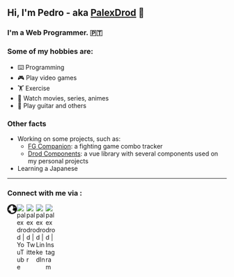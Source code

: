 ## Hi, I'm Pedro - aka [PalexDrod][website] 👋

### I'm a Web Programmer. 🇵🇹

<!-- [![Website](https://img.shields.io/website?label=palexdrod.com&style=for-the-badge&url=https%3A%2F%2Fpalexdrod.com)](https://palexdrod.com)
[![Twitter Follow](https://img.shields.io/twitter/follow/palexdrod?color=1DA1F2&logo=twitter&style=for-the-badge)](https://twitter.com/intent/follow?original_referer=https%3A%2F%2Fgithub.com%2Fpalexdrod&screen_name=palexdrod) -->

### Some of my hobbies are:
  - ⌨️ Programming
  - 🎮 Play video games
  - 🏋️ Exercise
  - 🎥 Watch movies, series, animes
  - 🎸 Play guitar and others

### Other facts
  - Working on some projects, such as:
    - [FG Companion](fg-companion): a fighting game combo tracker
    - [Drod Components](fg-companion): a vue library with several components used on my personal projects
  - Learning a Japanese

<hr/>

### Connect with me via :

[<img align="left" alt="palexdrod.com" width="22px" src="https://raw.githubusercontent.com/iconic/open-iconic/master/svg/globe.svg" />][website]
[<img align="left" alt="palexdrod | YouTube" width="22px" src="https://cdn.jsdelivr.net/npm/simple-icons@v3/icons/youtube.svg" />][youtube]
[<img align="left" alt="palexdrod | Twitter" width="22px" src="https://cdn.jsdelivr.net/npm/simple-icons@v3/icons/twitter.svg" />][twitter]
[<img align="left" alt="palexdrod | LinkedIn" width="22px" src="https://cdn.jsdelivr.net/npm/simple-icons@v3/icons/linkedin.svg" />][linkedin]
[<img align="left" alt="palexdrod | Instagram" width="22px" src="https://cdn.jsdelivr.net/npm/simple-icons@v3/icons/instagram.svg" />][instagram]

[website]: https://gifted-bhaskara-e16294.netlify.app/
[twitter]: https://twitter.com/palexdrod
[youtube]: https://youtube.com/channel/UCvQWV9uVI-docGQ2adeIX2A
[instagram]: https://instagram.com/palexdrod
[linkedin]: https://linkedin.com/in/palexdrod

[fg-companion]: https://combotracker-5478f.web.app/
[drod-components]: https://combotracker-5478f.web.app/
